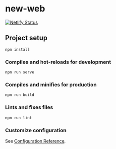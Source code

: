 # new-web
[![Netlify Status](https://api.netlify.com/api/v1/badges/4a7a7ced-7cef-40dc-9f24-e6f0acc6df14/deploy-status)](https://app.netlify.com/sites/furkankilic/deploys)

## Project setup
```
npm install
```

### Compiles and hot-reloads for development
```
npm run serve
```

### Compiles and minifies for production
```
npm run build
```

### Lints and fixes files
```
npm run lint
```

### Customize configuration
See [Configuration Reference](https://cli.vuejs.org/config/).
